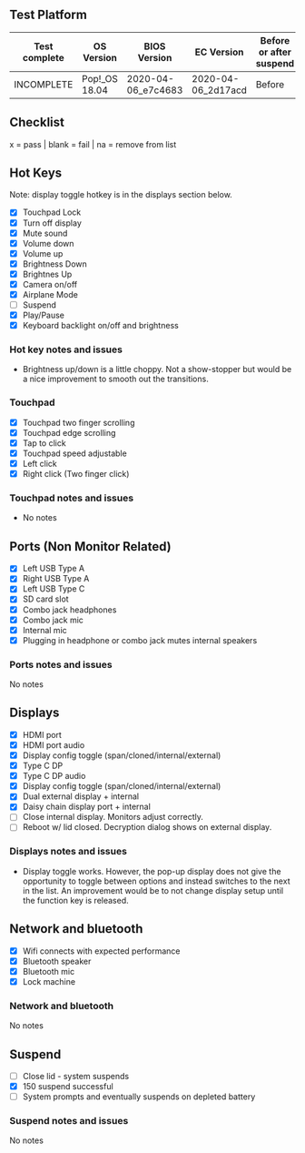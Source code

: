 ## Test Platform

| Test complete | OS Version    | BIOS Version       | EC Version         | Before or after suspend |
| --------------| ------------- | ------------------ | ------------------ | ----------------------- |
| INCOMPLETE    | Pop!_OS 18.04 | 2020-04-06_e7c4683 | 2020-04-06_2d17acd | Before                  |

## Checklist
x = pass | blank = fail | na = remove from list

## Hot Keys

Note: display toggle hotkey is in the displays section below.

- [x] Touchpad Lock
- [x] Turn off display
- [x] Mute sound
- [x] Volume down
- [x] Volume up
- [x] Brightness Down
- [x] Brightnes Up
- [x] Camera on/off
- [x] Airplane Mode
- [ ] Suspend
- [x] Play/Pause
- [x] Keyboard backlight on/off and brightness

### Hot key notes and issues

- Brightness up/down is a little choppy. Not a show-stopper but would be a nice improvement to smooth out the transitions.

### Touchpad

- [x] Touchpad two finger scrolling 
- [x] Touchpad edge scrolling
- [x] Tap to click
- [x] Touchpad speed adjustable
- [x] Left click
- [x] Right click (Two finger click)

### Touchpad notes and issues

- No notes

## Ports (Non Monitor Related)

- [x] Left USB Type A
- [x] Right USB Type A
- [x] Left USB Type C
- [x] SD card slot
- [x] Combo jack headphones
- [x] Combo jack mic
- [x] Internal mic
- [x] Plugging in headphone or combo jack mutes internal speakers

### Ports notes and issues

No notes

## Displays

- [x] HDMI port
- [x] HDMI port audio
- [x] Display config toggle (span/cloned/internal/external)
- [x] Type C DP
- [x] Type C DP audio
- [x] Display config toggle (span/cloned/internal/external)
- [x] Dual external display + internal
- [x] Daisy chain display port + internal
- [ ] Close internal display. Monitors adjust correctly.
- [ ] Reboot w/ lid closed. Decryption dialog shows on external display.

### Displays notes and issues

- Display toggle works. However, the pop-up display does not give the opportunity to toggle between options and instead switches to the next in the list. An improvement would be to not change display setup until the function key is released.

## Network and bluetooth

- [x] Wifi connects with expected performance
- [x] Bluetooth speaker
- [x] Bluetooth mic
- [x] Lock machine

### Network and bluetooth

No notes

## Suspend

- [ ] Close lid - system suspends
- [x] 150 suspend successful
- [ ] System prompts and eventually suspends on depleted battery

### Suspend notes and issues

No notes
